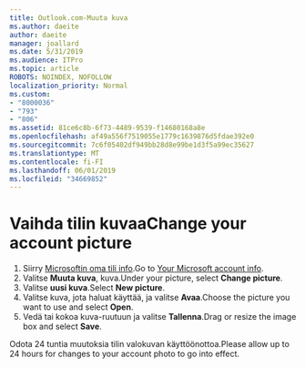 ```yaml
---
title: Outlook.com-Muuta kuva
ms.author: daeite
author: daeite
manager: joallard
ms.date: 5/31/2019
ms.audience: ITPro
ms.topic: article
ROBOTS: NOINDEX, NOFOLLOW
localization_priority: Normal
ms.custom:
- "8000036"
- "793"
- "806"
ms.assetid: 81ce6c8b-6f73-4489-9539-f14680168a8e
ms.openlocfilehash: af49a556f7519055e1779c1639876d5fdae392e0
ms.sourcegitcommit: 7c6f05402df949bb28d8e99be1d3f5a99ec35627
ms.translationtype: MT
ms.contentlocale: fi-FI
ms.lasthandoff: 06/01/2019
ms.locfileid: "34669852"
---
```

# <a name="change-your-account-picture"></a><span data-ttu-id="83cd2-102">Vaihda tilin kuvaa</span><span class="sxs-lookup"><span data-stu-id="83cd2-102">Change your account picture</span></span>

1. <span data-ttu-id="83cd2-103">Siirry [Microsoftin oma tili info](https://go.microsoft.com/fwlink/p/?linkid=860841).</span><span class="sxs-lookup"><span data-stu-id="83cd2-103">Go to [Your Microsoft account info](https://go.microsoft.com/fwlink/p/?linkid=860841).</span></span>
2. <span data-ttu-id="83cd2-104">Valitse **Muuta kuva**, kuva.</span><span class="sxs-lookup"><span data-stu-id="83cd2-104">Under your picture, select **Change picture**.</span></span>
3. <span data-ttu-id="83cd2-105">Valitse **uusi kuva**.</span><span class="sxs-lookup"><span data-stu-id="83cd2-105">Select **New picture**.</span></span>
4. <span data-ttu-id="83cd2-106">Valitse kuva, jota haluat käyttää, ja valitse **Avaa**.</span><span class="sxs-lookup"><span data-stu-id="83cd2-106">Choose the picture you want to use and select **Open**.</span></span>
5. <span data-ttu-id="83cd2-107">Vedä tai kokoa kuva-ruutuun ja valitse **Tallenna**.</span><span class="sxs-lookup"><span data-stu-id="83cd2-107">Drag or resize the image box and select **Save**.</span></span>

<span data-ttu-id="83cd2-108">Odota 24 tuntia muutoksia tilin valokuvan käyttöönottoa.</span><span class="sxs-lookup"><span data-stu-id="83cd2-108">Please allow up to 24 hours for changes to your account photo to go into effect.</span></span>